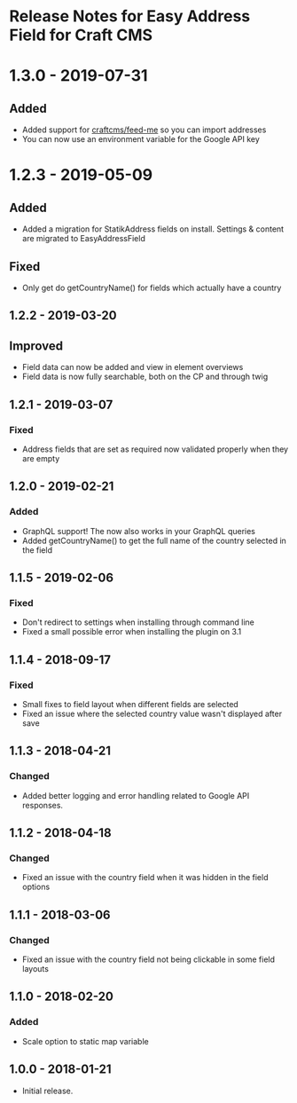 # Release Notes for Easy Address Field for Craft CMS


# 1.3.0 - 2019-07-31
## Added
- Added support for [craftcms/feed-me](https://github.com/craftcms/feed-me/) so you can import addresses
- You can now use an environment variable for the Google API key

# 1.2.3 - 2019-05-09
## Added
- Added a migration for StatikAddress fields on install. Settings & content are migrated to EasyAddressField

## Fixed
- Only get do getCountryName() for fields which actually have a country

## 1.2.2 - 2019-03-20
## Improved
- Field data can now be added and view in element overviews
- Field data is now fully searchable, both on the CP and through twig

## 1.2.1 - 2019-03-07
### Fixed
- Address fields that are set as required now validated properly when they are empty

## 1.2.0 - 2019-02-21
### Added
- GraphQL support! The now also works in your GraphQL queries
- Added getCountryName() to get the full name of the country selected in the field

## 1.1.5 - 2019-02-06
### Fixed
- Don't redirect to settings when installing through command line
- Fixed a small possible error when installing the plugin on 3.1

## 1.1.4 - 2018-09-17
### Fixed
- Small fixes to field layout when different fields are selected
- Fixed an issue where the selected country value wasn't displayed after save

## 1.1.3 - 2018-04-21
### Changed
* Added better logging and error handling related to Google API responses.

## 1.1.2 - 2018-04-18
### Changed
* Fixed an issue with the country field when it was hidden in the field options

## 1.1.1 - 2018-03-06
### Changed
* Fixed an issue with the country field not being clickable in some field layouts

## 1.1.0 - 2018-02-20
### Added
* Scale option to static map variable

## 1.0.0 - 2018-01-21
* Initial release.